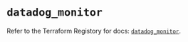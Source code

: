 # `datadog_monitor`

Refer to the Terraform Registory for docs: [`datadog_monitor`](https://registry.terraform.io/providers/datadog/datadog/3.32.0/docs/resources/monitor).
